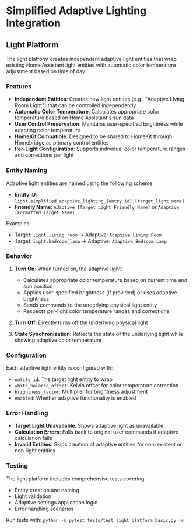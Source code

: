 # Simplified Adaptive Lighting Integration

## Light Platform

The light platform creates independent adaptive light entities that wrap existing Home Assistant light entities with automatic color temperature adjustment based on time of day.

### Features

- **Independent Entities**: Creates new light entities (e.g., "Adaptive Living Room Light") that can be controlled independently
- **Automatic Color Temperature**: Calculates appropriate color temperature based on Home Assistant's sun data
- **User Control Preservation**: Maintains user-specified brightness while adapting color temperature
- **HomeKit Compatible**: Designed to be shared to HomeKit through Homebridge as primary control entities
- **Per-Light Configuration**: Supports individual color temperature ranges and corrections per light

### Entity Naming

Adaptive light entities are named using the following scheme:
- **Entity ID**: `light.simplified_adaptive_lighting_[entry_id]_[target_light_name]`
- **Friendly Name**: `Adaptive [Target Light Friendly Name]` or `Adaptive [Formatted Target Name]`

Examples:
- Target: `light.living_room` → Adaptive: `Adaptive Living Room`
- Target: `light.bedroom_lamp` → Adaptive: `Adaptive Bedroom Lamp`

### Behavior

1. **Turn On**: When turned on, the adaptive light:
   - Calculates appropriate color temperature based on current time and sun position
   - Applies user-specified brightness (if provided) or uses adaptive brightness
   - Sends commands to the underlying physical light entity
   - Respects per-light color temperature ranges and corrections

2. **Turn Off**: Directly turns off the underlying physical light

3. **State Synchronization**: Reflects the state of the underlying light while showing adaptive color temperature

### Configuration

Each adaptive light entity is configured with:
- `entity_id`: The target light entity to wrap
- `white_balance_offset`: Kelvin offset for color temperature correction
- `brightness_factor`: Multiplier for brightness adjustment
- `enabled`: Whether adaptive functionality is enabled

### Error Handling

- **Target Light Unavailable**: Shows adaptive light as unavailable
- **Calculation Errors**: Falls back to original user commands if adaptive calculation fails
- **Invalid Entities**: Skips creation of adaptive entities for non-existent or non-light entities

### Testing

The light platform includes comprehensive tests covering:
- Entity creation and naming
- Light validation
- Adaptive settings application logic
- Error handling scenarios

Run tests with: `python -m pytest tests/test_light_platform_basic.py -v`